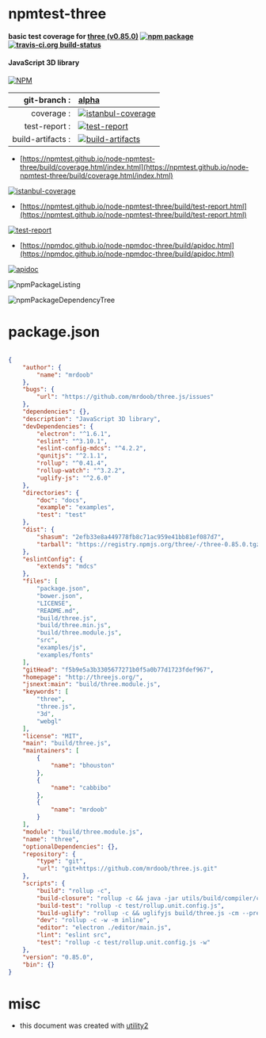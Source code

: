 # npmtest-three

#### basic test coverage for  [three (v0.85.0)](http://threejs.org/)  [![npm package](https://img.shields.io/npm/v/npmtest-three.svg?style=flat-square)](https://www.npmjs.org/package/npmtest-three) [![travis-ci.org build-status](https://api.travis-ci.org/npmtest/node-npmtest-three.svg)](https://travis-ci.org/npmtest/node-npmtest-three)

#### JavaScript 3D library

[![NPM](https://nodei.co/npm/three.png?downloads=true&downloadRank=true&stars=true)](https://www.npmjs.com/package/three)

| git-branch : | [alpha](https://github.com/npmtest/node-npmtest-three/tree/alpha)|
|--:|:--|
| coverage : | [![istanbul-coverage](https://npmtest.github.io/node-npmtest-three/build/coverage.badge.svg)](https://npmtest.github.io/node-npmtest-three/build/coverage.html/index.html)|
| test-report : | [![test-report](https://npmtest.github.io/node-npmtest-three/build/test-report.badge.svg)](https://npmtest.github.io/node-npmtest-three/build/test-report.html)|
| build-artifacts : | [![build-artifacts](https://npmtest.github.io/node-npmtest-three/glyphicons_144_folder_open.png)](https://github.com/npmtest/node-npmtest-three/tree/gh-pages/build)|

- [https://npmtest.github.io/node-npmtest-three/build/coverage.html/index.html](https://npmtest.github.io/node-npmtest-three/build/coverage.html/index.html)

[![istanbul-coverage](https://npmtest.github.io/node-npmtest-three/build/screenCapture.buildCi.browser.%252Ftmp%252Fbuild%252Fcoverage.lib.html.png)](https://npmtest.github.io/node-npmtest-three/build/coverage.html/index.html)

- [https://npmtest.github.io/node-npmtest-three/build/test-report.html](https://npmtest.github.io/node-npmtest-three/build/test-report.html)

[![test-report](https://npmtest.github.io/node-npmtest-three/build/screenCapture.buildCi.browser.%252Ftmp%252Fbuild%252Ftest-report.html.png)](https://npmtest.github.io/node-npmtest-three/build/test-report.html)

- [https://npmdoc.github.io/node-npmdoc-three/build/apidoc.html](https://npmdoc.github.io/node-npmdoc-three/build/apidoc.html)

[![apidoc](https://npmdoc.github.io/node-npmdoc-three/build/screenCapture.buildCi.browser.%252Ftmp%252Fbuild%252Fapidoc.html.png)](https://npmdoc.github.io/node-npmdoc-three/build/apidoc.html)

![npmPackageListing](https://npmtest.github.io/node-npmtest-three/build/screenCapture.npmPackageListing.svg)

![npmPackageDependencyTree](https://npmtest.github.io/node-npmtest-three/build/screenCapture.npmPackageDependencyTree.svg)



# package.json

```json

{
    "author": {
        "name": "mrdoob"
    },
    "bugs": {
        "url": "https://github.com/mrdoob/three.js/issues"
    },
    "dependencies": {},
    "description": "JavaScript 3D library",
    "devDependencies": {
        "electron": "^1.6.1",
        "eslint": "^3.10.1",
        "eslint-config-mdcs": "^4.2.2",
        "qunitjs": "^2.1.1",
        "rollup": "^0.41.4",
        "rollup-watch": "^3.2.2",
        "uglify-js": "^2.6.0"
    },
    "directories": {
        "doc": "docs",
        "example": "examples",
        "test": "test"
    },
    "dist": {
        "shasum": "2efb33e8a449778fb8c71ac959e41bb81ef087d7",
        "tarball": "https://registry.npmjs.org/three/-/three-0.85.0.tgz"
    },
    "eslintConfig": {
        "extends": "mdcs"
    },
    "files": [
        "package.json",
        "bower.json",
        "LICENSE",
        "README.md",
        "build/three.js",
        "build/three.min.js",
        "build/three.module.js",
        "src",
        "examples/js",
        "examples/fonts"
    ],
    "gitHead": "f5b9e5a3b3305677271b0f5a0b77d1723fdef967",
    "homepage": "http://threejs.org/",
    "jsnext:main": "build/three.module.js",
    "keywords": [
        "three",
        "three.js",
        "3d",
        "webgl"
    ],
    "license": "MIT",
    "main": "build/three.js",
    "maintainers": [
        {
            "name": "bhouston"
        },
        {
            "name": "cabbibo"
        },
        {
            "name": "mrdoob"
        }
    ],
    "module": "build/three.module.js",
    "name": "three",
    "optionalDependencies": {},
    "repository": {
        "type": "git",
        "url": "git+https://github.com/mrdoob/three.js.git"
    },
    "scripts": {
        "build": "rollup -c",
        "build-closure": "rollup -c && java -jar utils/build/compiler/closure-compiler-v20160713.jar --warning_level=VERBOSE --jscomp_off=globalThis --jscomp_off=checkTypes --externs utils/build/externs.js --language_in=ECMASCRIPT5_STRICT --js build/three.js --js_output_file build/three.min.js",
        "build-test": "rollup -c test/rollup.unit.config.js",
        "build-uglify": "rollup -c && uglifyjs build/three.js -cm --preamble \"// threejs.org/license\" > build/three.min.js",
        "dev": "rollup -c -w -m inline",
        "editor": "electron ./editor/main.js",
        "lint": "eslint src",
        "test": "rollup -c test/rollup.unit.config.js -w"
    },
    "version": "0.85.0",
    "bin": {}
}
```



# misc
- this document was created with [utility2](https://github.com/kaizhu256/node-utility2)
